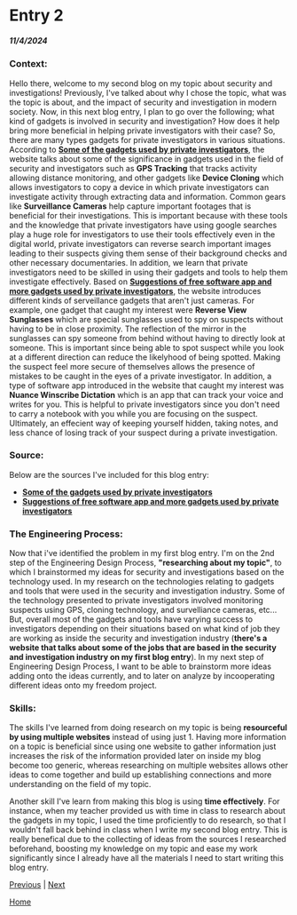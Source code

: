 # Entry 2
##### 11/4/2024

### Context:
Hello there, welcome to my second blog on my topic about security and investigations! Previously, I've talked about why I chose the topic, what was the topic is about, and the impact of security and investigation in modern society. Now, in this next blog entry, I plan to go over the following; what kind of gadgets is involved in security and investigation? How does it help bring more beneficial in helping private investigators with their case? So, there are many types gadgets for private investigators in various situations. According to [**Some of the gadgets used by private investigators**](https://www.investigatesc.com/the-5-coolest-gadgets-and-gear-for-private-investigators/), the website talks about some of the significance in gadgets used in the field of security and investigators such as **GPS Tracking** that tracks activity allowing distance monitoring, and other gadgets like **Device Cloning** which allows investigators to copy a device in which private investigators can investigate activity through extracting data and information. Common gears like **Surveillance Cameras** help capture important footages that is beneficial for their investigations. This is important because with these tools and the knowledge that private investigators have using  google searches play a huge role for investigators to use their tools effectively even in the digital world, private investigators can reverse search important images leading to their suspects giving them sense of their background checks and other necessary documentaries. In addition, we learn that private investigators need to be skilled in using their gadgets and tools to help them investigate effectively. Based on [**Suggestions of free software app and more gadgets used by private investigators**](https://www.caseiq.com/resources/50-free-or-cheap-tools-for-investigators/), the website introduces different kinds of serveillance gadgets that aren't just cameras. For example, one gadget that caught my interest were **Reverse View Sunglasses** which are special sunglasses used to spy on suspects without having to be in close proximity. The reflection of the mirror in the sunglasses can spy someone from behind without having to directly look at someone. This is important since being able to spot suspect while you look at a different direction can reduce the likelyhood of being spotted. Making the suspect feel more secure of themselves allows the presence of mistakes to be caught in the eyes of a private investigator. In addition, a type of software app introduced in the website that caught my interest was **Nuance Winscribe Dictation** which is an app that can track your voice and writes for you. This is helpful to private investigators since you don't need to carry a notebook with you while you are focusing on the suspect. Ultimately, an effecient way of keeping yourself hidden, taking notes, and less chance of losing track of your suspect during a private investigation.

### Source:
Below are the sources I've included for this blog entry:
* [**Some of the gadgets used by private investigators**](https://www.investigatesc.com/the-5-coolest-gadgets-and-gear-for-private-investigators/)
* [**Suggestions of free software app and more gadgets used by private investigators**](https://www.caseiq.com/resources/50-free-or-cheap-tools-for-investigators/)

### The Engineering Process:
Now that i've identified the problem in my first blog entry. I'm on the 2nd step of the Engineering Design Process, **"researching about my topic"**, to which I brainstormed my ideas for security and investigations based on the technology used. In my research on the technologies relating to gadgets and tools that were used in the security and investigation industry. Some of the technology presented to private investigators involved monitoring suspects using GPS, cloning technology, and survelliance cameras, etc... But, overall most of the gadgets and tools have varying success to investigators depending on their situations based on what kind of job they are working as inside the security and investigation industry (**there's a website that talks about some of the jobs that are based in the security and investigation industry on my first blog entry**). In my next step of Engineering Design Process, I want to be able to brainstorm more ideas adding onto the ideas currently, and to later on analyze by incooperating different ideas onto my freedom project.

### Skills: 
The skills I've learned from doing research on my topic is being **resourceful by using multiple websites** instead of using just 1. Having more information on a topic is beneficial since using one website to gather information just increases the risk of the information provided later on inside my blog become too generic, whereas researching on multiple websites allows other ideas to come together and build up establishing connections and more understanding on the field of my topic.  

Another skill I've learn from making this blog is using **time effectively**. For instance, when my teacher provided us with time in class to research about the gadgets in my topic, I used the time proficiently to do research, so that I wouldn't fall back behind in class when I write my second blog entry. This is really benefical due to the collecting of ideas from the sources I researched beforehand, boosting my knowledge on my topic and ease my work significantly since I already have all the materials I need to start writing this blog entry.

[Previous](entry01.md) | [Next](entry03.md)

[Home](../README.md)
